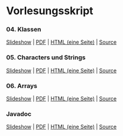 # Vorlesungsskript

<div class="row">

<div class="span4">

### 04. Klassen

[Slideshow](/docs/lectures/seiiib/presentation/04_Klassen.html) |
[PDF](/docs/lectures/seiiib/pdf/04_Klassen.pdf) |
[HTML (eine Seite)](/docs/lectures/seiiib/html/04_Klassen.html) |
[Source](https://github.com/obcode/seiiib/blob/master/04_Klassen.txt)

</div>

<div class="span4">

### 05. Characters und Strings

[Slideshow](/docs/lectures/seiiib/presentation/05_CharString.html) |
[PDF](/docs/lectures/seiiib/pdf/05_CharString.pdf) |
[HTML (eine Seite)](/docs/lectures/seiiib/html/05_CharString.html) |
[Source](https://github.com/obcode/seiiib/blob/master/05_CharString.txt)

</div>

<div class="span4">

### 06. Arrays

[Slideshow](/docs/lectures/seiiib/presentation/06_Arrays.html) |
[PDF](/docs/lectures/seiiib/pdf/06_Arrays.pdf) |
[HTML (eine Seite)](/docs/lectures/seiiib/html/06_Arrays.html) |
[Source](https://github.com/obcode/seiiib/blob/master/06_Arrays.txt)

</div>

</div>

<div class="row">

<div class="span4">

### Javadoc

[Slideshow](/docs/lectures/seiiib/presentation/Javadoc.html) |
[PDF](/docs/lectures/seiiib/pdf/Javadoc.pdf) |
[HTML (eine Seite)](/docs/lectures/seiiib/html/Javadoc.html) |
[Source](https://github.com/obcode/seiiib/blob/master/Javadoc.txt)

</div>

</div>

